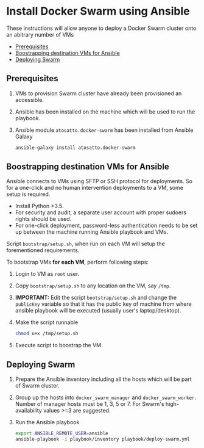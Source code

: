 # Install Docker Swarm using Ansible

These instructions will allow anyone to deploy a Docker Swarm cluster onto an abitrary number of VMs

<!-- TOC -->

- [Prerequisites](#prerequisites)
- [Boostrapping destination VMs for Ansible](#boostrapping-destination-vms-for-ansible)
- [Deploying Swarm](#deploying-swarm)

<!-- /TOC -->

## Prerequisites

1. VMs to provision Swarm cluster have already been provisioned an accessible.
2. Ansible has been installed on the machine which will be used to run the playbook.
3. Ansible module `atosatto.docker-swarm` has been installed from Ansible Galaxy

   ```sh
   ansible-galaxy install atosatto.docker-swarm
   ```

## Boostrapping destination VMs for Ansible

Ansible connects to VMs using SFTP or SSH protocol for deployments. So for a one-click and no human intervention deployments to a VM, some setup is required.

- Install Python >3.5.
- For security and audit, a separate user account with proper sudoers rights should be used.
- For one-click deployment, password-less authentication needs to be set up between the machine running Ansible playbook and VMs.

Script `bootstrap/setup.sh`, when run on each VM will setup the forementioned requirements.

To bootstrap VMs **for each VM**, perform following steps:

1. Login to VM as `root` user.
2. Copy `bootstrap/setup.sh` to any location on the VM, say `/tmp`.
3. **IMPORTANT:** Edit the script `bootstrap/setup.sh` and change the `publicKey` variable so that it has the public key of machine from where ansible playbook will be executed (usually user's laptop/desktop).
4. Make the script runnable

   ```sh
   chmod u+x /tmp/setup.sh
   ```

5. Execute script to boostrap the VM.

## Deploying Swarm

1. Prepare the Ansible inventory including all the hosts which will be part of Swarm cluster.
2. Group up the hosts into `docker_swarm_manager` and `docker_swarm_worker`. Number of manager hosts must be 1, 3, 5 or 7. For Swarm's high-availability values >=3 are suggested.
3. Run the Ansible playbook

   ```sh
   export ANSIBLE_REMOTE_USER=ansible
   ansible-playbook -i playbook/inventory playbook/deploy-swarm.yml
   ```
